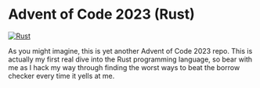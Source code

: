# Advent of Code 2023 (Rust)
[![Rust](https://github.com/davidalucas/aoc-2023-rs/actions/workflows/rust.yml/badge.svg)](https://github.com/davidalucas/aoc-2023-rs/actions/workflows/rust.yml)

As you might imagine, this is yet another Advent of Code 2023 repo. This is actually my first real dive into the Rust programming language, so bear with me as I hack my way through finding the worst ways to beat the borrow checker every time it yells at me.
